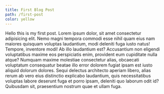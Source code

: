 ```yaml
---
title: First Blog Post
path: /first-post
color: yellow
---
```

Hello this is my first post. Lorem ipsum dolor, sit amet consectetur adipisicing elit. Nemo magni tempora commodi esse nihil quam eius nam maiores quisquam voluptas laudantium, modi deleniti fuga iusto natus! Tempore, inventore modi! Ab illo laudantium est? Accusantium non eligendi voluptatibus maxime eos perspiciatis enim, provident eum cupiditate nulla atque? Numquam maxime molestiae consectetur alias, obcaecati voluptatum consequatur beatae illo error dolorem fugiat ipsam est iusto aliquid dolorum dolores. Sequi delectus architecto aperiam libero, alias rerum ab vero eius distinctio explicabo laudantium, quis necessitatibus voluptas labore deserunt fuga et porro ipsam, deleniti quo laborum odit id? Quibusdam sit, praesentium nostrum quae et ullam fuga.

